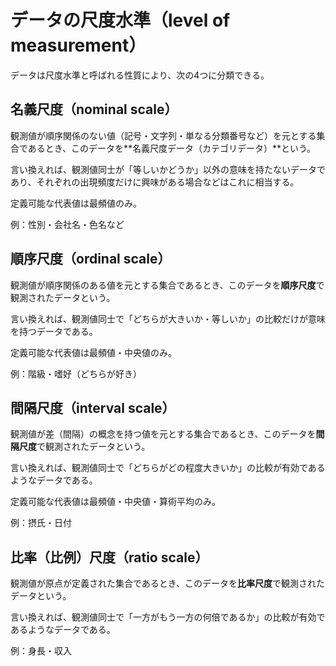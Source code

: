 # データの尺度水準（level of measurement）

データは尺度水準と呼ばれる性質により、次の4つに分類できる。

## 名義尺度（nominal scale）

観測値が順序関係のない値（記号・文字列・単なる分類番号など）を元とする集合であるとき、このデータを**名義尺度データ（カテゴリデータ）**という。

言い換えれば、観測値同士が「等しいかどうか」以外の意味を持たないデータであり、それぞれの出現頻度だけに興味がある場合などはこれに相当する。

定義可能な代表値は最頻値のみ。

例：性別・会社名・色名など

## 順序尺度（ordinal scale）

観測値が順序関係のある値を元とする集合であるとき、このデータを**順序尺度**で観測されたデータという。

言い換えれば、観測値同士で「どちらが大きいか・等しいか」の比較だけが意味を持つデータである。

定義可能な代表値は最頻値・中央値のみ。

例：階級・嗜好（どちらが好き）

## 間隔尺度（interval scale）

観測値が差（間隔）の概念を持つ値を元とする集合であるとき、このデータを**間隔尺度**で観測されたデータという。

言い換えれば、観測値同士で「どちらがどの程度大きいか」の比較が有効であるようなデータである。

定義可能な代表値は最頻値・中央値・算術平均のみ。

例：摂氏・日付

## 比率（比例）尺度（ratio scale）

観測値が原点が定義された集合であるとき、このデータを**比率尺度**で観測されたデータという。

言い換えれば、観測値同士で「一方がもう一方の何倍であるか」の比較が有効であるようなデータである。

例：身長・収入
